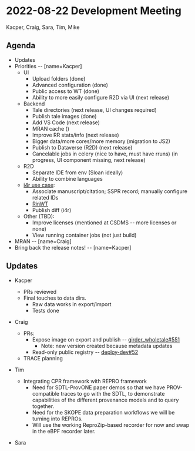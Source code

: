 2022-08-22 Development Meeting
==============================
Kacper, Craig, Sara, Tim, Mike


Agenda
------
* Updates
* Priorities -- [name=Kacper]
    * UI
        * Upload folders (done)
        * Advanced configuration (done)
        * Public access to WT (done)
        * Ability to more easily configure R2D via UI (next release)
    * Backend
        * Tale directories (next release, UI changes required)
        * Publish tale images (done)
        * Add VS Code (next release)
        * MRAN cache ()
        * Improve RR stats/info (next release)
        * Bigger data/more cores/more memory (migration to JS2)
        * Publish to Dataverse (R2D) (next release)
        * Cancelable jobs in celery (nice to have, must have rruns) (in progress, UI component missing, next release)
    * R2D
        * Separate IDE from env (Sloan ideally)
        * Ability to combine languages
    * [i4r use case](https://github.com/whole-tale/whole-tale/issues/123):
        * Associate manuscript/citation; SSPR record; manually configure related IDs
        * [RinWT](https://github.com/whole-tale/whole-tale/issues/123)
        * Publish diff (i4r)
    * Other (TBD):
        * Improve licenses (mentioned at CSDMS -- more licenses or none)
        * View running container jobs (not just build)
* MRAN -- [name=Craig]
* Bring back the release notes! -- [name=Kacper]

Updates
-------
* Kacper
    * PRs reviewed
    * Final touches to data dirs.
        * Raw data works in export/import
        * Tests done

* Craig
    * PRs:
        * Expose image on export and publish -- [girder_wholetale#551](https://github.com/whole-tale/girder_wholetale/pull/551)
            * Note: new version created because metadata updates
        * Read-only public registry -- [deploy-dev#52](https://github.com/whole-tale/deploy-dev/pull/52)
    * TRACE planning

* Tim
    * Integrating CPR framework with REPRO framework
        * Need for SDTL-ProvONE paper demos so that we have PROV-compatible traces to go with the SDTL, to demonstrate capabilities of the different provenance models and to query together.
        * Need for the SKOPE data preparation workflows we will be turning into REPROs.
        * Will use the working ReproZip-based recorder for now and swap in the eBPF recorder later.

* Sara

